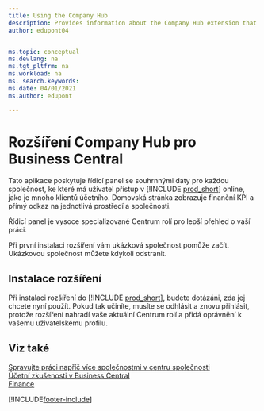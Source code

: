 ```yaml
---
title: Using the Company Hub
description: Provides information about the Company Hub extension that you can use to manage work across multiple companies in Business Central.
author: edupont04


ms.topic: conceptual
ms.devlang: na
ms.tgt_pltfrm: na
ms.workload: na
ms. search.keywords:
ms.date: 04/01/2021
ms.author: edupont

---
```

# Rozšíření Company Hub pro Business Central

Tato aplikace poskytuje řídicí panel se souhrnnými daty pro každou společnost, ke které má uživatel přístup v [!INCLUDE [prod_short](includes/prod_short.md)] online, jako je mnoho klientů účetního. Domovská stránka zobrazuje finanční KPI a přímý odkaz na jednotlivá prostředí a společnosti.

Řídicí panel je vysoce specializované Centrum rolí pro lepší přehled o vaší práci.

Při první instalaci rozšíření vám ukázková společnost pomůže začít. Ukázkovou společnost můžete kdykoli odstranit.

## Instalace rozšíření

Při instalaci rozšíření do [!INCLUDE [prod_short](includes/prod_short.md)], budete dotázáni, zda jej chcete nyní použít. Pokud tak učiníte, musíte se odhlásit a znovu přihlásit, protože rozšíření nahradí vaše aktuální Centrum rolí a přidá oprávnění k vašemu uživatelskému profilu.

## Viz také

[Spravujte práci napříč více společnostmi v centru společnosti](company-hub.md)  
[Účetní zkušenosti v Business Central](finance-accounting.md)  
[Finance](finance.md)


[!INCLUDE[footer-include](includes/footer-banner.md)]